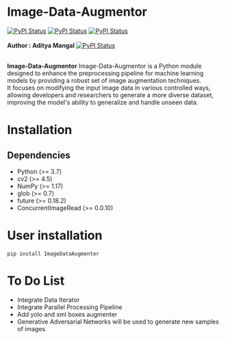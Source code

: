 # Image-Data-Augmentor
[![PyPI Status](https://img.shields.io/badge/pypi%20package-1.0.0-orange)](https://pypi.org/project/ImageDataAugmentor/)
[![PyPI Status](https://img.shields.io/github/stars/adityamangal1998/Image-Data-Augmentor)](https://img.shields.io/github/stars/adityamangal1998/Image-Data-Augmentor)
[![PyPI Status](https://img.shields.io/github/license/adityamangal1998/Image-Data-Augmentor)](https://img.shields.io/github/license/adityamangal1998/Image-Data-Augmentor)
<br><br>
<b>Author : Aditya Mangal </b>[![PyPI Status](https://img.shields.io/badge/LinkedIn-0077B5?style=for-the-badge&logo=linkedin&logoColor=white)](https://www.linkedin.com/in/aditya-mangal/)


<br>
 <b>Image-Data-Augmentor</b> Image-Data-Augmentor is a Python module designed to enhance the preprocessing pipeline for machine learning models by providing a robust set of image augmentation techniques. 
<br>It focuses on modifying the input image data in various controlled ways, allowing developers and researchers to generate a more diverse dataset, improving the model's ability to generalize and handle unseen data. 
<h1>Installation</h1>

<h2>Dependencies</h2>
<ul>
<li>Python (>= 3.7)</li>
<li>cv2 (>= 4.5)</li>
<li>NumPy (>= 1.17)</li>
<li>glob (>= 0.7)</li>
<li>future (>= 0.18.2)</li>
<li>ConcurrentImageRead (>= 0.0.10)</li>
</ul>

<h1>User installation</h1>
<pre><code>pip install ImageDataAugmenter
</code></pre>


<h1>To Do List</h1>
<ul>
<li>Integrate Data Iterator</li>
<li>Integrate Parallel Processing Pipeline</li>
<li>Add yolo and xml boxes augmenter</li>
<li>Generative Adversarial Networks will be used to generate new samples of images</li>
</ul>



